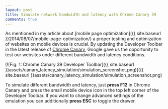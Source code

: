```yaml
---
layout: post
title: Simulate network bandwidth and latency with Chrome Canary 39
comments: true
---
```


As mentioned in my article about [mobile page optimization]({{ site.baseurl }}2014/08/07/mobile-page-optimization/) a proper
testing and optimization of websites on mobile devices is crucial. By updating the Developer Toolbar in the latest
release of [Chrome Canary](https://www.google.de/chrome/browser/canary.html), Google gave us the opportunity to test our
websites under different bandwidth and latency conditions.

[![Fig. 1: Chrome Canary 39 Developer Toolbar]({{ site.baseurl }}assets/canary_latency_simulation/simulation_screenshot.png)]({{ site.baseurl }}assets/canary_latency_simulation/simulation_screenshot.png)

To simulate different bandwidth and latency, just **press F12** in Chrome Canary and press the small mobile device icon in the
top left corner of the Developer Toolbar. If you want to change advanced settings of the emulation you can additionally
**press ESC** to toggle the drawer.

